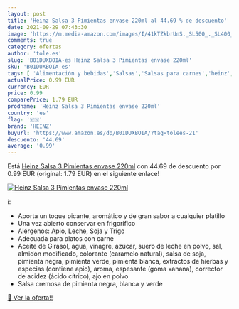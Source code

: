 ```yaml
---
layout: post
title: 'Heinz Salsa 3 Pimientas envase 220ml al 44.69 % de descuento'
date: 2021-09-29 07:43:30
image: 'https://m.media-amazon.com/images/I/41kTZkbrUnS._SL500_._SL400_.jpg'
comments: true
category: ofertas
author: 'tole.es'
slug: 'B01DUXBOIA-es Heinz Salsa 3 Pimientas envase 220ml'
sku: 'B01DUXBOIA-es'
tags: [ 'Alimentación y bebidas','Salsas','Salsas para carnes','heinz', ]
actualPrice: 0.99 EUR
currency: EUR
price: 0.99
comparePrice: 1.79 EUR
prodname: 'Heinz Salsa 3 Pimientas envase 220ml'
country: 'es'
flag: '🇪🇸'
brand: 'HEINZ'
buyurl: 'https://www.amazon.es/dp/B01DUXBOIA/?tag=tolees-21'
descuento: '44.69'
average: '0.99'
---
```


Está [Heinz Salsa 3 Pimientas envase 220ml](https://www.amazon.es/dp/B01DUXBOIA/?tag=tolees-21) con 44.69 de descuento por 0.99 EUR (original: 1.79 EUR) en el siguiente enlace!

[![Heinz Salsa 3 Pimientas envase 220ml](https://m.media-amazon.com/images/I/41kTZkbrUnS._SL500_._SL400_.jpg)](https://www.amazon.es/dp/B01DUXBOIA/?tag=tolees-21)

ℹ️:

- Aporta un toque picante, aromático y de gran sabor a cualquier platillo
- Una vez abierto conservar en frigorífico
- Alérgenos: Apio, Leche, Soja y Trigo
- Adecuada para platos con carne
- Aceite de Girasol, agua, vinagre, azúcar, suero de leche en polvo, sal, almidón modificado, colorante (caramelo natural), salsa de soja, pimienta negra, pimienta verde, pimienta blanca, extractos de hierbas y especias (contiene apio), aroma, espesante (goma xanana), corrector de acidez (ácido cítrico), ajo en polvo
- Salsa cremosa de pimienta negra, blanca y verde

[🛒 Ver la oferta!!](https://www.amazon.es/dp/B01DUXBOIA/?tag=tolees-21)
